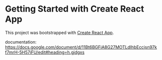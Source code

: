 # Getting Started with Create React App

This project was bootstrapped with [Create React App](https://github.com/facebook/create-react-app).

documentation: https://docs.google.com/document/d/11Bt6BGFiA8G27MOTLdIhbEccjsn97kf7mrH-5H57iFU/edit#heading=h.gjdgxs
